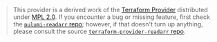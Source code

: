 > This provider is a derived work of the [Terraform Provider](https://github.com/devopsarr/terraform-provider-readarr)
> distributed under [MPL 2.0](https://www.mozilla.org/en-US/MPL/2.0/). If you encounter a bug or missing feature,
> first check the [`pulumi-readarr` repo](https://github.com/MaienM/pulumi-readarr/issues); however, if that doesn't turn up anything,
> please consult the source [`terraform-provider-readarr` repo](https://github.com/devopsarr/terraform-provider-readarr/issues).
